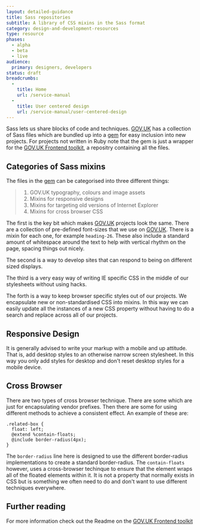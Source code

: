 ```yaml
---
layout: detailed-guidance
title: Sass repositories
subtitle: A library of CSS mixins in the Sass format
category: design-and-development-resources
type: resource
phases:
  - alpha
  - beta
  - live
audience:
  primary: designers, developers
status: draft
breadcrumbs:
  -
    title: Home
    url: /service-manual
  -
    title: User centered design
    url: /service-manual/user-centered-design
---
```


Sass lets us share blocks of code and techniques. [GOV.UK](https://www.gov.uk) has a collection of Sass files which are bundled up into a [gem](https://github.com/alphagov/govuk_frontend_toolkit_gem) for easy inclusion into new projects. For projects not written in Ruby note that the gem is just a wrapper for the [GOV.UK Frontend toolkit](https://github.com/alphagov/govuk_frontend_toolkit), a repositry containing all the files.

## Categories of Sass mixins

The files in the [gem](https://github.com/alphagov/govuk_frontend_toolkit_gem) can be categorised into three different things:

>1. GOV.UK typography, colours and image assets
>2. Mixins for responsive designs
>3. Mixins for targeting old versions of Internet Explorer
>4. Mixins for cross browser CSS

The first is the key bit which makes [GOV.UK](https://www.gov.uk) projects look the same. There are a collection of pre-defined font-sizes that we use on [GOV.UK](https://www.gov.uk). There is a mixin for each one, for example `heading-26`. These also include a standard amount of whitespace around the text to help with vertical rhythm on the page, spacing things out nicely.

The second is a way to develop sites that can respond to being on different sized displays.

The third is a very easy way of writing IE specific CSS in the middle of our stylesheets without using hacks.

The forth is a way to keep browser specific styles out of our projects. We encapsulate new or non-standardised CSS into mixins. In this way we can easily update all the instances of a new CSS property without having to do a search and replace across all of our projects.

## Responsive Design

It is generally advised to write your markup with a mobile and up attitude. That is, add desktop styles to an otherwise narrow screen stylesheet. In this way you only add styles for desktop and don't reset desktop styles for a mobile device.

## Cross Browser

There are two types of cross browser technique. There are some which are just for encapsulating vendor prefixes. Then there are some for using different methods to achieve a consistent effect. An example of these are:

    .related-box {
      float: left;
      @extend %contain-floats;
      @include border-radius(4px);
    }

The `border-radius` line here is designed to use the different border-radius implementations to create a standard border-radius. The `contain-floats` however, uses a cross-browser techinque to ensure that the element wraps all of the floated elements within it. It is not a property that normally exists in CSS but is something we often need to do and don't want to use different techniques everywhere.

## Further reading

For more information check out the Readme on the [GOV.UK Frontend toolkit](https://github.com/alphagov/govuk_frontend_toolkit)
